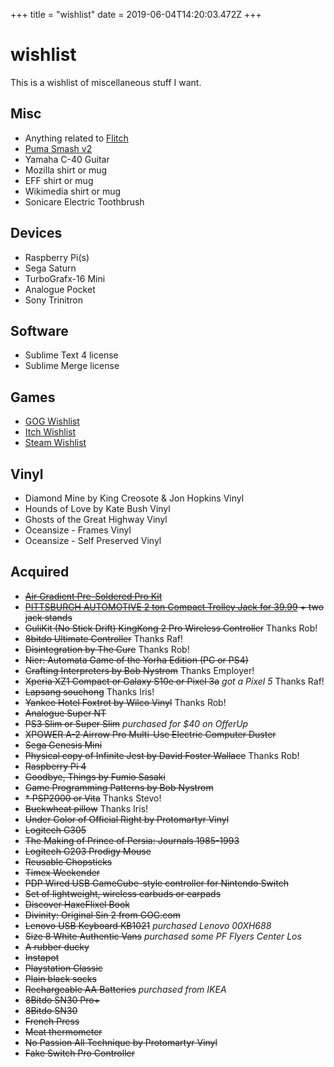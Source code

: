 +++
title = "wishlist"
date = 2019-06-04T14:20:03.472Z
+++
# wishlist

This is a wishlist of miscellaneous stuff I want.

## Misc
* Anything related to [Flitch](/flitch)
* [Puma Smash v2](https://us.puma.com/us/en/pd/puma-smash-v2-sneakers/364989?search=true&swatch=56)
* Yamaha C-40 Guitar
* Mozilla shirt or mug
* EFF shirt or mug
* Wikimedia shirt or mug
* Sonicare Electric Toothbrush

## Devices
* Raspberry Pi(s)
* Sega Saturn
* TurboGrafx-16 Mini
* Analogue Pocket
* Sony Trinitron

## Software
* Sublime Text 4 license
* Sublime Merge license

## Games
* [GOG Wishlist](https://www.gog.com/u/kebg/wishlist)
* [Itch Wishlist](https://itch.io/c/426557/wishlist)
* [Steam Wishlist](https://store.steampowered.com/wishlist/id/kebsteam/)

## Vinyl
* Diamond Mine by King Creosote & Jon Hopkins Vinyl
* Hounds of Love by Kate Bush Vinyl
* Ghosts of the Great Highway Vinyl
* Oceansize - Frames Vinyl
* Oceansize - Self Preserved Vinyl

## Acquired

* ~~[Air Gradient Pre-Soldered Pro Kit](https://www.airgradient.com/open-airgradient/shop/)~~
* ~~[PITTSBURGH AUTOMOTIVE 2 ton Compact Trolley Jack for 39.99](https://www.harborfreight.com/automotive/jacks-jack-stands/floor-jacks/2-ton-compact-trolley-jack-64874.html) + two jack stands~~
* ~~GuliKit (No Stick Drift) KingKong 2 Pro Wireless Controller~~ Thanks Rob!
* ~~8bitdo Ultimate Controller~~ Thanks Raf!
* ~~Disintegration by The Cure~~ Thanks Rob!
* ~~Nier: Automata Game of the Yorha Edition (PC or PS4)~~
* ~~Crafting Interpreters by Bob Nystrom~~ Thanks Employer!
* ~~Xperia XZ1 Compact or Galaxy S10e or Pixel 3a~~ *got a Pixel 5* Thanks Raf!
* ~~Lapsang souchong~~ Thanks Iris!
* ~~Yankee Hotel Foxtrot by Wilco Vinyl~~ Thanks Rob!
* ~~Analogue Super NT~~
* ~~PS3 Slim or Super Slim~~ *purchased for $40 on OfferUp*
* ~~XPOWER A-2 Airrow Pro Multi-Use Electric Computer Duster~~
* ~~Sega Genesis Mini~~
* ~~Physical copy of Infinite Jest by David Foster Wallace~~ Thanks Rob!
* ~~Raspberry Pi 4~~
* ~~Goodbye, Things by Fumio Sasaki~~
* ~~Game Programming Patterns by Bob Nystrom~~
* ~~* PSP2000 or Vita~~ Thanks Stevo!
* ~~Buckwheat pillow~~ Thanks Iris!
* ~~Under Color of Official Right by Protomartyr Vinyl~~
* ~~Logitech G305~~
* ~~The Making of Prince of Persia: Journals 1985-1993~~
* ~~Logitech G203 Prodigy Mouse~~
* ~~Reusable Chopsticks~~
* ~~Timex Weekender~~
* ~~PDP Wired USB GameCube-style controller for Nintendo Switch~~
* ~~Set of lightweight, wireless earbuds or earpads~~
* ~~Discover HaxeFlixel Book~~
* ~~Divinity: Original Sin 2 from GOG.com~~
* ~~Lenovo USB Keyboard KB1021~~ *purchased Lenovo 00XH688*
* ~~Size 8 White Authentic Vans~~ *purchased some PF Flyers Center Los*
* ~~A rubber ducky~~
* ~~Instapot~~
* ~~Playstation Classic~~
* ~~Plain black socks~~
* ~~Rechargeable AA Batteries~~ *purchased from IKEA*
* ~~8Bitdo SN30 Pro+~~
* ~~8Bitdo SN30~~
* ~~French Press~~
* ~~Meat thermometer~~
* ~~No Passion All Technique by Protomartyr Vinyl~~
* ~~Fake Switch Pro Controller~~
